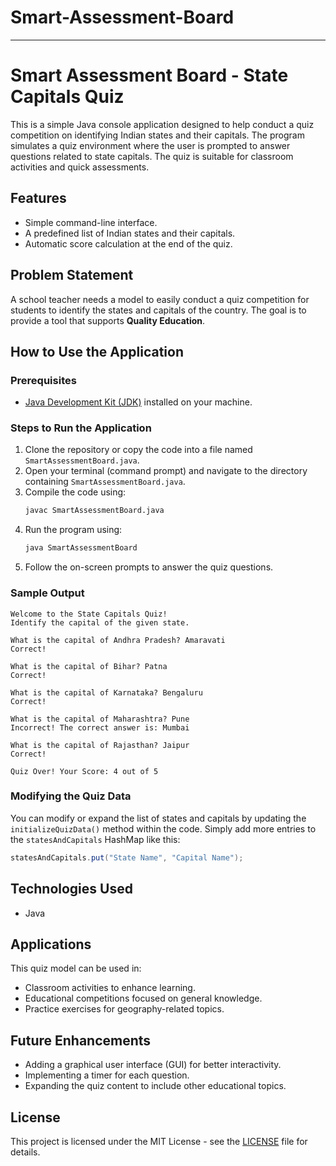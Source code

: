 # Smart-Assessment-Board

---

# Smart Assessment Board - State Capitals Quiz

This is a simple Java console application designed to help conduct a quiz competition on identifying Indian states and their capitals. The program simulates a quiz environment where the user is prompted to answer questions related to state capitals. The quiz is suitable for classroom activities and quick assessments.

## Features
- Simple command-line interface.
- A predefined list of Indian states and their capitals.
- Automatic score calculation at the end of the quiz.

## Problem Statement
A school teacher needs a model to easily conduct a quiz competition for students to identify the states and capitals of the country. The goal is to provide a tool that supports **Quality Education**.

## How to Use the Application

### Prerequisites
- [Java Development Kit (JDK)](https://www.oracle.com/java/technologies/javase-downloads.html) installed on your machine.

### Steps to Run the Application
1. Clone the repository or copy the code into a file named `SmartAssessmentBoard.java`.
2. Open your terminal (command prompt) and navigate to the directory containing `SmartAssessmentBoard.java`.
3. Compile the code using:
   ```bash
   javac SmartAssessmentBoard.java
   ```
4. Run the program using:
   ```bash
   java SmartAssessmentBoard
   ```
5. Follow the on-screen prompts to answer the quiz questions.

### Sample Output
```plaintext
Welcome to the State Capitals Quiz!
Identify the capital of the given state.

What is the capital of Andhra Pradesh? Amaravati
Correct!

What is the capital of Bihar? Patna
Correct!

What is the capital of Karnataka? Bengaluru
Correct!

What is the capital of Maharashtra? Pune
Incorrect! The correct answer is: Mumbai

What is the capital of Rajasthan? Jaipur
Correct!

Quiz Over! Your Score: 4 out of 5
```

### Modifying the Quiz Data
You can modify or expand the list of states and capitals by updating the `initializeQuizData()` method within the code. Simply add more entries to the `statesAndCapitals` HashMap like this:
```java
statesAndCapitals.put("State Name", "Capital Name");
```

## Technologies Used
- Java

## Applications
This quiz model can be used in:
- Classroom activities to enhance learning.
- Educational competitions focused on general knowledge.
- Practice exercises for geography-related topics.

## Future Enhancements
- Adding a graphical user interface (GUI) for better interactivity.
- Implementing a timer for each question.
- Expanding the quiz content to include other educational topics.

## License
This project is licensed under the MIT License - see the [LICENSE](LICENSE) file for details.
